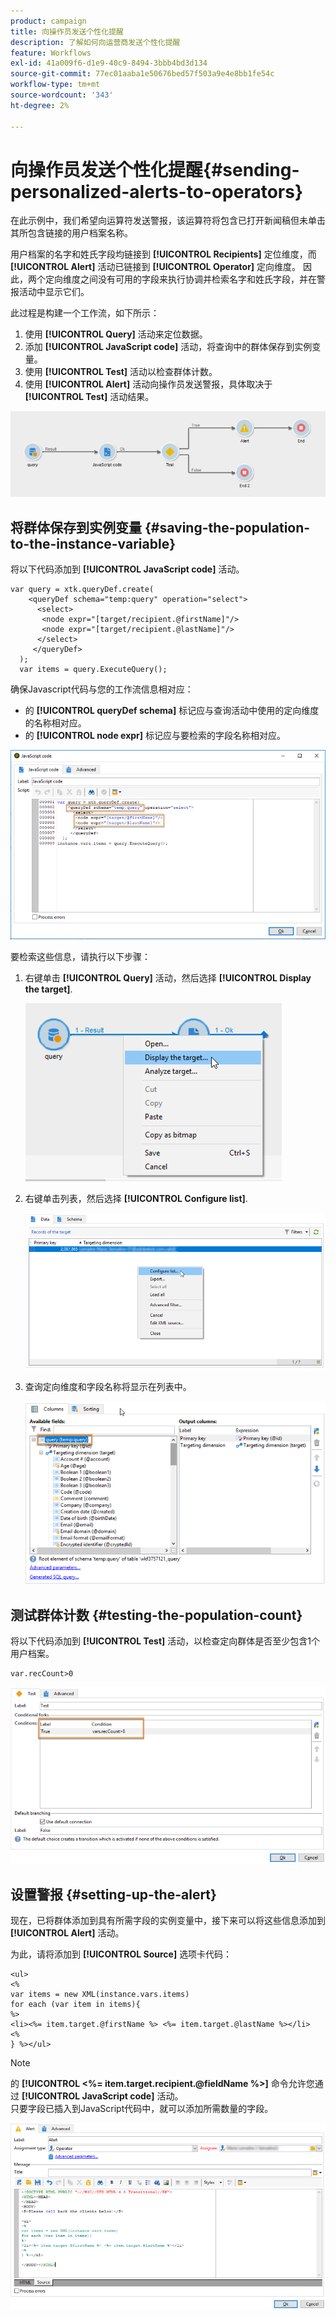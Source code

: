 ```yaml
---
product: campaign
title: 向操作员发送个性化提醒
description: 了解如何向运营商发送个性化提醒
feature: Workflows
exl-id: 41a009f6-d1e9-40c9-8494-3bbb4bd3d134
source-git-commit: 77ec01aaba1e50676bed57f503a9e4e8bb1fe54c
workflow-type: tm+mt
source-wordcount: '343'
ht-degree: 2%

---
```


# 向操作员发送个性化提醒{#sending-personalized-alerts-to-operators}



在此示例中，我们希望向运算符发送警报，该运算符将包含已打开新闻稿但未单击其所包含链接的用户档案名称。

用户档案的名字和姓氏字段均链接到 **[!UICONTROL Recipients]** 定位维度，而 **[!UICONTROL Alert]** 活动已链接到 **[!UICONTROL Operator]** 定向维度。 因此，两个定向维度之间没有可用的字段来执行协调并检索名字和姓氏字段，并在警报活动中显示它们。

此过程是构建一个工作流，如下所示：

1. 使用 **[!UICONTROL Query]** 活动来定位数据。
1. 添加 **[!UICONTROL JavaScript code]** 活动，将查询中的群体保存到实例变量。
1. 使用 **[!UICONTROL Test]** 活动以检查群体计数。
1. 使用 **[!UICONTROL Alert]** 活动向操作员发送警报，具体取决于 **[!UICONTROL Test]** 活动结果。

![](assets/uc_operator_1.png)

## 将群体保存到实例变量 {#saving-the-population-to-the-instance-variable}

将以下代码添加到 **[!UICONTROL JavaScript code]** 活动。

```
var query = xtk.queryDef.create(  
    <queryDef schema="temp:query" operation="select">  
      <select>  
       <node expr="[target/recipient.@firstName]"/>  
       <node expr="[target/recipient.@lastName]"/>  
      </select>  
     </queryDef>  
  );  
  var items = query.ExecuteQuery();
```

确保Javascript代码与您的工作流信息相对应：

* 的 **[!UICONTROL queryDef schema]** 标记应与查询活动中使用的定向维度的名称相对应。
* 的 **[!UICONTROL node expr]** 标记应与要检索的字段名称相对应。

![](assets/uc_operator_3.png)

要检索这些信息，请执行以下步骤：

1. 右键单击 **[!UICONTROL Query]** 活动，然后选择 **[!UICONTROL Display the target]**.

   ![](assets/uc_operator_4.png)

1. 右键单击列表，然后选择 **[!UICONTROL Configure list]**.

   ![](assets/uc_operator_5.png)

1. 查询定向维度和字段名称将显示在列表中。

   ![](assets/uc_operator_6.png)

## 测试群体计数 {#testing-the-population-count}

将以下代码添加到 **[!UICONTROL Test]** 活动，以检查定向群体是否至少包含1个用户档案。

```
var.recCount>0
```

![](assets/uc_operator_7.png)

## 设置警报 {#setting-up-the-alert}

现在，已将群体添加到具有所需字段的实例变量中，接下来可以将这些信息添加到 **[!UICONTROL Alert]** 活动。

为此，请将添加到 **[!UICONTROL Source]** 选项卡代码：

```
<ul>
<%
var items = new XML(instance.vars.items)
for each (var item in items){
%>
<li><%= item.target.@firstName %> <%= item.target.@lastName %></li>
<%
} %></ul>
```

>[!NOTE]
>
>的 **[!UICONTROL <%= item.target.recipient.@fieldName %>]** 命令允许您通过 **[!UICONTROL JavaScript code]** 活动。\
>只要字段已插入到JavaScript代码中，就可以添加所需数量的字段。

![](assets/uc_operator_8.png)

